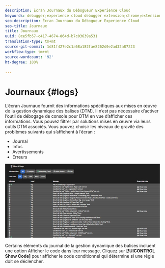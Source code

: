 ```yaml
---
description: Écran Journaux du Débogueur Experience Cloud
keywords: debugger;experience cloud debugger extension;chrome;extension;logs
seo-description: Écran Journaux du Débogueur Experience Cloud
seo-title: Journaux
title: Journaux
uuid: 8ce5fb57-c417-4674-864d-b7c03639a531
translation-type: tm+mt
source-git-commit: 1d81f427e2c1a68a182fae8262d0e2ad32a87223
workflow-type: tm+mt
source-wordcount: '92'
ht-degree: 100%

---
```



# Journaux {#logs}

L’écran Journaux fournit des informations spécifiques aux mises en œuvre de la gestion dynamique des balises (DTM). Il n’est pas nécessaire d’activer l’outil de débogage de console pour DTM en vue d’afficher ces informations. Vous pouvez filtrer par solutions mises en œuvre via leurs outils DTM associés. Vous pouvez choisir les niveaux de gravité des problèmes suivants qui s’affichent à l’écran :

* Journal
* Infos
* Avertissements
* Erreurs

![](assets/logs.jpg)

Certains éléments du journal de la gestion dynamique des balises incluent une option Afficher le code dans leur message. Cliquez sur **[!UICONTROL Show Code]** pour afficher le code conditionnel qui détermine si une règle doit se déclencher.
